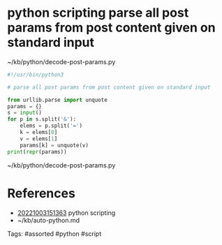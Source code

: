 # python scripting parse all post params from post content given on standard input
~/kb/python/decode-post-params.py
```python
#!/usr/bin/python3

# parse all post params from post content given on standard input

from urllib.parse import unquote
params = {}
s = input()
for p in s.split('&'):
    elems = p.split('=')
    k = elems[0]
    v = elems[1]
    params[k] = unquote(v)
print(repr(params))
```

~/kb/python/decode-post-params.py
# References
- [20221003151363](/zet/20221003151363/README.md) python scripting
- ~/kb/auto-python.md

Tags:
    #assorted #python #script
